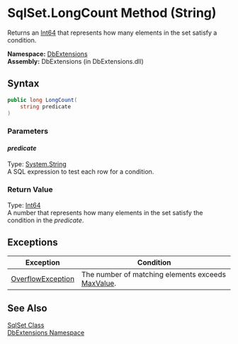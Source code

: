 SqlSet.LongCount Method (String)
================================
Returns an [Int64][1] that represents how many elements in the set satisfy a condition.

**Namespace:** [DbExtensions][2]  
**Assembly:** DbExtensions (in DbExtensions.dll)

Syntax
------

```csharp
public long LongCount(
	string predicate
)
```

### Parameters

#### *predicate*
Type: [System.String][3]  
A SQL expression to test each row for a condition.

### Return Value
Type: [Int64][1]  
A number that represents how many elements in the set satisfy the condition in the *predicate*.

Exceptions
----------

Exception              | Condition                                              
---------------------- | ------------------------------------------------------ 
[OverflowException][4] | The number of matching elements exceeds [MaxValue][5]. 


See Also
--------
[SqlSet Class][6]  
[DbExtensions Namespace][2]  

[1]: http://msdn.microsoft.com/en-us/library/6yy583ek
[2]: ../README.md
[3]: http://msdn.microsoft.com/en-us/library/s1wwdcbf
[4]: http://msdn.microsoft.com/en-us/library/41ktf3wy
[5]: http://msdn.microsoft.com/en-us/library/xkeewe20
[6]: README.md